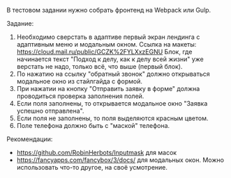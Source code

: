 В тестовом задании нужно собрать фронтенд на Webpack или Gulp.

Задание:

1. Необходимо сверстать в адаптиве первый экран лендинга с адаптивным меню и модальным окном.
Ссылка на макеты: https://cloud.mail.ru/public/GCZK%2FYLXxzEGNU
Блок, где начинается текст "Подход к делу, как к делу всей жизни" уже верстать не надо, только всё, что выше (первый блок).
2. По нажатию на ссылку "обратный звонок" должно открываться модальное окно из стайлгайда с формой.
3. При нажатии на кнопку "Отправить заявку в форме" должна проводиться проверка заполнения полей.
4. Если поля заполнены, то открывается модальное окно "Заявка успешно отправлена".
5. Если поля не заполнены, то поля выделяются красным цветом.
6. Поле телефона должно быть с "маской" телефона.

Рекомендации:
- https://github.com/RobinHerbots/Inputmask для масок
- https://fancyapps.com/fancybox/3/docs/ для модальных окон.
Можно использовать что-то другое, на своё усмотрение.
